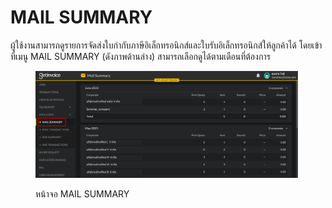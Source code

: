 # MAIL SUMMARY

ผู้ใช้งานสามารถดูรายการจัดส่งใบกำกับภาษีอิเล็กทรอนิกส์และใบรับอิเล็กทรอนิกส์ให้ลูกค้าได้ โดยเข้าที่เมนู MAIL SUMMARY (ดังภาพด้านล่าง) สามารถเลือกดูได้ตามเดือนที่ต้องการ

<figure><img src="../../.gitbook/assets/image.png" alt=""><figcaption><p>หน้าจอ MAIL SUMMARY</p></figcaption></figure>
